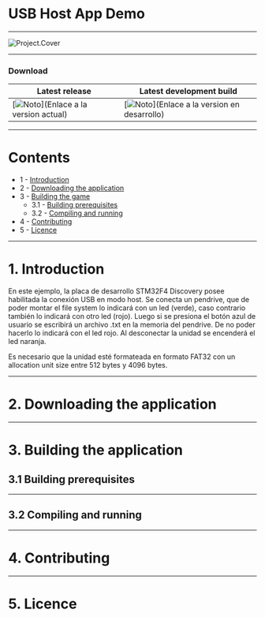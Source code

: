 
# USB Host App Demo

---

![Project.Cover](projectCover.png)

---

### Download
| Latest release | Latest development build |
|----------------|--------------------------|
| [![Noto](https://img.shields.io/badge/master-v1.0-green.svg)](Enlace a la version actual) | [![Noto](https://img.shields.io/badge/develop-v1.1+-blue.svg)](Enlace a la version en desarrollo) |

---

# Contents
- 1 - [Introduction](#1-introduction)
- 2 - [Downloading the application](#2-downloading-the-game-pre-built)
- 3 - [Building the game](#3-building-the-game)
  - 3.1 - [Building prerequisites](#31-building-prerequisites)
  - 3.2 - [Compiling and running](#32-compiling-and-running)
- 4 - [Contributing](#4-contributing)
- 5 - [Licence](#5-licence)

---

# 1. Introduction

En este ejemplo, la placa de desarrollo STM32F4 Discovery posee habilitada la conexión USB en modo host.
Se conecta un pendrive, que de poder montar el file system lo indicará con un led (verde), caso contrario también lo indicará con otro led (rojo).
Luego si se presiona el botón azul de usuario se escribirá un archivo .txt en la memoria del pendrive. De no poder hacerlo lo indicará con el led rojo.
Al desconectar la unidad se encenderá el led naranja.

Es necesario que la unidad esté formateada en formato FAT32 con un allocation unit size entre 512 bytes y 4096 bytes.

---

# 2. Downloading the application

---

# 3. Building the application

## 3.1 Building prerequisites

---

## 3.2 Compiling and running

---

# 4. Contributing

---
# 5. Licence
